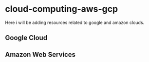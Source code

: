 # cloud-computing-aws-gcp
  Here i will be adding resources related to google and amazon clouds.
## Google Cloud

## Amazon Web Services
